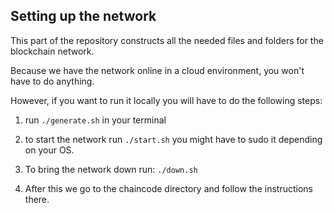 ## Setting up the network

This part of the repository constructs all the needed files and folders for the blockchain network. 

Because we have the network online in a cloud environment, you won't have to do anything. 

However, if you want to run it locally you will have to do the following steps: 

1. run `./generate.sh` in your terminal

2. to start the network run `./start.sh` you might have to sudo it depending on your OS. 

3. To bring the network down run: `./down.sh`

4. After this we go to the chaincode directory and follow the instructions there. 

